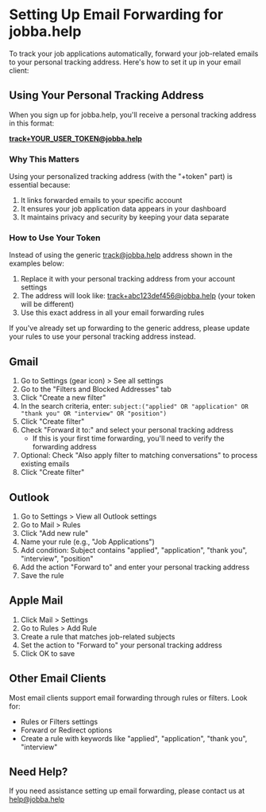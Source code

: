 # Setting Up Email Forwarding for jobba.help

To track your job applications automatically, forward your job-related emails to your personal tracking address. Here's how to set it up in your email client:

## Using Your Personal Tracking Address

When you sign up for jobba.help, you'll receive a personal tracking address in this format:

**track+YOUR_USER_TOKEN@jobba.help**

### Why This Matters

Using your personalized tracking address (with the "+token" part) is essential because:

1. It links forwarded emails to your specific account
2. It ensures your job application data appears in your dashboard
3. It maintains privacy and security by keeping your data separate

### How to Use Your Token

Instead of using the generic track@jobba.help address shown in the examples below:

1. Replace it with your personal tracking address from your account settings
2. The address will look like: track+abc123def456@jobba.help (your token will be different)
3. Use this exact address in all your email forwarding rules

If you've already set up forwarding to the generic address, please update your rules to use your personal tracking address instead.

## Gmail
1. Go to Settings (gear icon) > See all settings
2. Go to the "Filters and Blocked Addresses" tab
3. Click "Create a new filter"
4. In the search criteria, enter: `subject:("applied" OR "application" OR "thank you" OR "interview" OR "position")`
5. Click "Create filter"
6. Check "Forward it to:" and select your personal tracking address
   - If this is your first time forwarding, you'll need to verify the forwarding address
7. Optional: Check "Also apply filter to matching conversations" to process existing emails
8. Click "Create filter"

## Outlook
1. Go to Settings > View all Outlook settings
2. Go to Mail > Rules
3. Click "Add new rule"
4. Name your rule (e.g., "Job Applications")
5. Add condition: Subject contains "applied", "application", "thank you", "interview", "position"
6. Add the action "Forward to" and enter your personal tracking address
7. Save the rule

## Apple Mail
1. Click Mail > Settings
2. Go to Rules > Add Rule
3. Create a rule that matches job-related subjects
4. Set the action to "Forward to" your personal tracking address
5. Click OK to save

## Other Email Clients
Most email clients support email forwarding through rules or filters. Look for:
- Rules or Filters settings
- Forward or Redirect options
- Create a rule with keywords like "applied", "application", "thank you", "interview"

## Need Help?
If you need assistance setting up email forwarding, please contact us at help@jobba.help